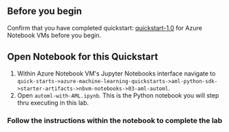 ## Before you begin

Confirm that you have completed quickstart: [quickstart-1.0](../../quickstart-1.0/azure-notebook-vm-setup) for Azure Notebook VMs before you begin.

## Open Notebook for this Quickstart
1. Within Azure Notebook VM's Jupyter Notebooks interface navigate to `quick-starts->azure-machine-learning-quickstarts->aml-python-sdk->starter-artifacts->nbvm-notebooks->03-aml-automl`. 
2. Open `automl-with-AML.ipynb`. This is the Python notebook you will step thru executing in this lab.

### Follow the instructions within the notebook to complete the lab
